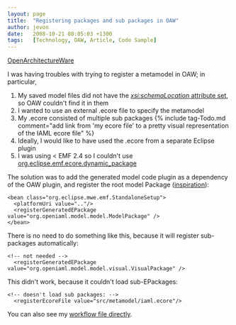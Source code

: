 ```yaml
---
layout: page
title:  "Registering packages and sub packages in OAW"
author: jevon
date:   2008-10-21 08:05:03 +1300
tags:   [Technology, OAW, Article, Code Sample]
---
```


[OpenArchitectureWare](openArchitectureWare.md)

I was having troubles with trying to register a metamodel in OAW; in particular,
1. My saved model files did not have the <a href="http://www.openarchitectureware.org/forum/print.php?id=9122">_xsi:<!-- -->schemaLocation_ attribute set</a>, so OAW couldn't find it in them
1. I wanted to use an external .ecore file to specify the metamodel
1. My .ecore consisted of multiple sub packages {% include tag-Todo.md comment="add link from 'my ecore file' to a pretty visual representation of the IAML ecore file" %}
1. Ideally, I would like to have used the .ecore from a separate Eclipse plugin
1. I was using < EMF 2.4 so I couldn't use <a href="http://www.eclipsezone.com/eclipse/forums/t107146.html">org.eclipse.emf.ecore.dynamic_package</a>

The solution was to add the generated model code plugin as a dependency of the OAW plugin, and register the root model Package (<a href="http://www.mmrotzek.de/software-development/model-driven/generate-html-report-of-a-model-transformation-tracing-model/trackback">inspiration</a>):

```
<bean class="org.eclipse.mwe.emf.StandaloneSetup">
  <platformUri value=".."/>
  <registerGeneratedEPackage value="org.openiaml.model.model.ModelPackage" />
</bean>
```

There is no need to do something like this, because it will register sub-packages automatically:

```
<!-- not needed -->
  <registerGeneratedEPackage value="org.openiaml.model.model.visual.VisualPackage" />
```

This didn't work, because it couldn't load sub-EPackages:

```
<!-- doesn't load sub packages: -->
  <registerEcoreFile value="src/metamodel/iaml.ecore"/>
```

You can also see my <a href="http://code.google.com/p/iaml/source/diff?spec=svn216&r=216&format=side&path=/branches/2008-10-codegen-oaw/org.openiaml.model.codegen.oaw/src/workflow/generator.oaw">workflow file directly</a>.
